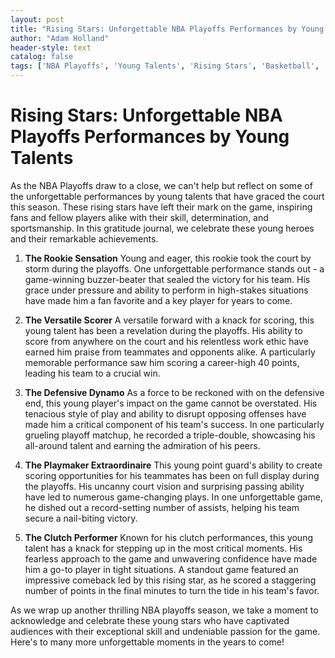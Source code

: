 ```yaml
---
layout: post
title: "Rising Stars: Unforgettable NBA Playoffs Performances by Young Talents"
author: "Adam Holland"
header-style: text
catalog: false
tags: ['NBA Playoffs', 'Young Talents', 'Rising Stars', 'Basketball', 'Gratitude']
---
```


Rising Stars: Unforgettable NBA Playoffs Performances by Young Talents
===========================================================================

As the NBA Playoffs draw to a close, we can't help but reflect on some of the unforgettable performances by young talents that have graced the court this season. These rising stars have left their mark on the game, inspiring fans and fellow players alike with their skill, determination, and sportsmanship. In this gratitude journal, we celebrate these young heroes and their remarkable achievements.

1. **The Rookie Sensation**
   Young and eager, this rookie took the court by storm during the playoffs. One unforgettable performance stands out - a game-winning buzzer-beater that sealed the victory for his team. His grace under pressure and ability to perform in high-stakes situations have made him a fan favorite and a key player for years to come.

2. **The Versatile Scorer**
   A versatile forward with a knack for scoring, this young talent has been a revelation during the playoffs. His ability to score from anywhere on the court and his relentless work ethic have earned him praise from teammates and opponents alike. A particularly memorable performance saw him scoring a career-high 40 points, leading his team to a crucial win.

3. **The Defensive Dynamo**
   As a force to be reckoned with on the defensive end, this young player's impact on the game cannot be overstated. His tenacious style of play and ability to disrupt opposing offenses have made him a critical component of his team's success. In one particularly grueling playoff matchup, he recorded a triple-double, showcasing his all-around talent and earning the admiration of his peers.

4. **The Playmaker Extraordinaire**
   This young point guard's ability to create scoring opportunities for his teammates has been on full display during the playoffs. His uncanny court vision and surprising passing ability have led to numerous game-changing plays. In one unforgettable game, he dished out a record-setting number of assists, helping his team secure a nail-biting victory.

5. **The Clutch Performer**
   Known for his clutch performances, this young talent has a knack for stepping up in the most critical moments. His fearless approach to the game and unwavering confidence have made him a go-to player in tight situations. A standout game featured an impressive comeback led by this rising star, as he scored a staggering number of points in the final minutes to turn the tide in his team's favor.

As we wrap up another thrilling NBA playoffs season, we take a moment to acknowledge and celebrate these young stars who have captivated audiences with their exceptional skill and undeniable passion for the game. Here's to many more unforgettable moments in the years to come!